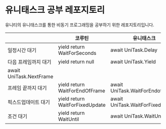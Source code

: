 # 유니태스크 공부 레포지토리

유니티의 유니태스크를 통한 비동기 프로그래밍을 공부하기 위한 레포지토리입니다.

|  | 코루틴 | 유니태스크 |
| --- | --- | --- |
| 일정시간 대기 | yield return WaitForSeconds | await UniTask.Delay |
| 다음 프레임까지 대기 | yield return null | await UniTask.Yield
await UniTask.NextFrame |
| 프레임 끝까지 대기 | yield return WaitForEndOfFrame | await UniTask.WaitForEndofFrame |
| 픽스드업데이트 대기 | yield return WaitForFixedUpdate | await UniTask.WaitForFixedUpdate |
| 조건 대기 | yield return WaitUntil | await UniTask.WaitUntil |